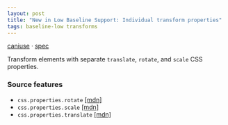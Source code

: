 ```yaml
---
layout: post
title: "New in Low Baseline Support: Individual transform properties"
tags: baseline-low transforms
---
```


[caniuse](https://caniuse.com/?search=individual-transforms) · [spec](https://drafts.csswg.org/css-transforms-2/#individual-transforms)

Transform elements with separate `translate`, `rotate`, and `scale` CSS properties.

### Source features

- ``css.properties.rotate`` [[mdn]](https://https://developer.mozilla.org/en-US/search?q=css.properties.rotate)
- ``css.properties.scale`` [[mdn]](https://https://developer.mozilla.org/en-US/search?q=css.properties.scale)
- ``css.properties.translate`` [[mdn]](https://https://developer.mozilla.org/en-US/search?q=css.properties.translate)
